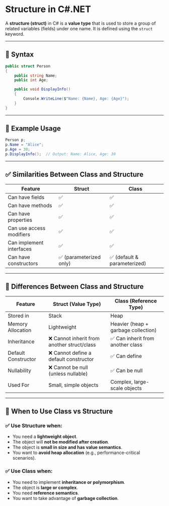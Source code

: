 # Structure in C#.NET

A **structure (struct)** in C# is a **value type** that is used to store a group of related variables (fields) under one name. It is defined using the `struct` keyword.

---

## 🔹 Syntax
```csharp
public struct Person
{
    public string Name;
    public int Age;

    public void DisplayInfo()
    {
        Console.WriteLine($"Name: {Name}, Age: {Age}");
    }
}
```

---

## 🔹 Example Usage
```csharp
Person p;
p.Name = "Alice";
p.Age = 30;
p.DisplayInfo();  // Output: Name: Alice, Age: 30
```

---

## ✅ Similarities Between Class and Structure

| Feature               | Struct                              | Class                              |
|-----------------------|--------------------------------------|-------------------------------------|
| Can have fields       | ✅                                   | ✅                                  |
| Can have methods      | ✅                                   | ✅                                  |
| Can have properties   | ✅                                   | ✅                                  |
| Can use access modifiers | ✅                                | ✅                                  |
| Can implement interfaces | ✅                                | ✅                                  |
| Can have constructors | ✅ (parameterized only)              | ✅ (default & parameterized)        |

---

## 🔄 Differences Between Class and Structure

| Feature                       | Struct (Value Type)                    | Class (Reference Type)                |
|-------------------------------|----------------------------------------|----------------------------------------|
| Stored in                     | Stack                                 | Heap                                   |
| Memory Allocation             | Lightweight                           | Heavier (heap + garbage collection)    |
| Inheritance                   | ❌ Cannot inherit from another struct/class | ✅ Can inherit from another class       |
| Default Constructor           | ❌ Cannot define a default constructor | ✅ Can define                            |
| Nullability                   | ❌ Cannot be null (unless nullable)    | ✅ Can be null                           |
| Used For                      | Small, simple objects                  | Complex, large-scale objects            |

---

## 🧠 When to Use Class vs Structure

### ✅ Use **Structure** when:
- You need a **lightweight object**.
- The object will **not be modified after creation**.
- The object is **small in size and has value semantics**.
- You want to **avoid heap allocation** (e.g., performance-critical scenarios).

### ✅ Use **Class** when:
- You need to implement **inheritance or polymorphism**.
- The object is **large or complex**.
- You need **reference semantics**.
- You want to take advantage of **garbage collection**.
